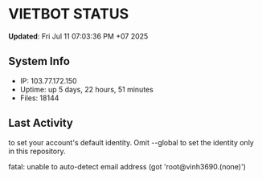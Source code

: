 # VIETBOT STATUS
**Updated**: Fri Jul 11 07:03:36 PM +07 2025

## System Info
- IP: 103.77.172.150
- Uptime: up 5 days, 22 hours, 51 minutes
- Files: 18144

## Last Activity

to set your account's default identity.
Omit --global to set the identity only in this repository.

fatal: unable to auto-detect email address (got 'root@vinh3690.(none)')
